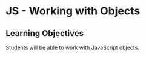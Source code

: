 # JS - Working with Objects

## Learning Objectives
Students will be able to work with JavaScript objects.